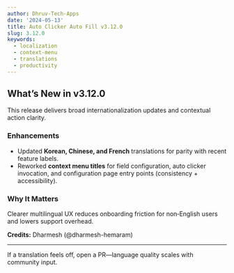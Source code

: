 ```yaml
---
author: Dhruv-Tech-Apps
date: '2024-05-13'
title: Auto Clicker Auto Fill v3.12.0
slug: 3.12.0
keywords:
  - localization
  - context-menu
  - translations
  - productivity
---
```


## What’s New in v3.12.0

This release delivers broad internationalization updates and contextual action clarity.

### Enhancements

- Updated **Korean, Chinese, and French** translations for parity with recent feature labels.
- Reworked **context menu titles** for field configuration, auto clicker invocation, and configuration page entry points (consistency + accessibility).

### Why It Matters

Clearer multilingual UX reduces onboarding friction for non‑English users and lowers support overhead.

**Credits:** Dharmesh (@dharmesh-hemaram)

---

If a translation feels off, open a PR—language quality scales with community input.
